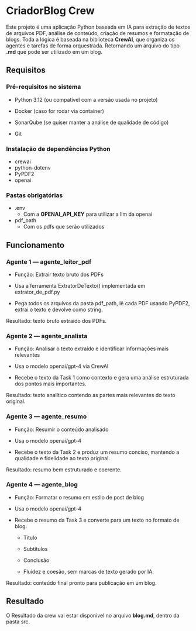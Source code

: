 # CriadorBlog Crew

Este projeto é uma aplicação Python baseada em IA para extração de textos de arquivos PDF, análise de conteúdo, criação de resumos e formatação de blogs. Toda a lógica é baseada na biblioteca **CrewAI**, que organiza os agentes e tarefas de forma orquestrada. Retornando um arquivo do tipo **.md** que pode ser utilizado em um blog.

## Requisitos

### Pré-requisitos no sistema

- Python 3.12 (ou compatível com a versão usada no projeto)

- Docker (caso for rodar via container)

- SonarQube (se quiser manter a análise de qualidade de código)

- Git

### Instalação de dependências Python

- crewai
- python-dotenv
- PyPDF2
- openai

### Pastas obrigatórias

- .env
    - Com a **OPENAI_API_KEY** para utilizar a llm da openai
- pdf_path 
    - Com os pdfs que serão utilizados


## Funcionamento

### Agente 1 — agente_leitor_pdf

- Função: Extrair texto bruto dos PDFs

- Usa a ferramenta ExtratorDeTexto() implementada em extrator_de_pdf.py

- Pega todos os arquivos da pasta pdf_path, lê cada PDF usando PyPDF2, extrai o texto e devolve como string.

Resultado: texto bruto extraído dos PDFs.


### Agente 2 — agente_analista
- Função: Analisar o texto extraído e identificar informações mais relevantes

- Usa o modelo openai/gpt-4 via CrewAI

- Recebe o texto da Task 1 como contexto e gera uma análise estruturada dos pontos mais importantes.

Resultado: texto analítico contendo as partes mais relevantes do texto original.


### Agente 3 — agente_resumo
- Função: Resumir o conteúdo analisado

- Usa o modelo openai/gpt-4

- Recebe o texto da Task 2 e produz um resumo conciso, mantendo a qualidade e fidelidade ao texto original.

Resultado: resumo bem estruturado e coerente.

### Agente 4 — agente_blog
- Função: Formatar o resumo em estilo de post de blog

- Usa o modelo openai/gpt-4

- Recebe o resumo da Task 3 e converte para um texto no formato de blog:

    - Título

    - Subtítulos

    - Conclusão

    - Fluidez e coesão, sem marcas de texto gerado por IA.

Resultado: conteúdo final pronto para publicação em um blog.


## Resultado

O Resultado da crew vai estar disponivel no arquivo **blog.md**, dentro da pasta src.








